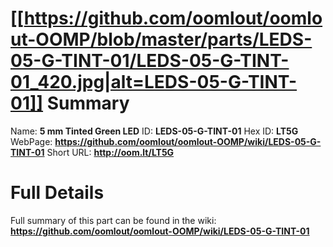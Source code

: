 
[[https://github.com/oomlout/oomlout-OOMP/blob/master/parts/LEDS-05-G-TINT-01/LEDS-05-G-TINT-01_420.jpg|alt=LEDS-05-G-TINT-01]] 
Summary
=================

Name: __5 mm Tinted Green LED__
ID: __LEDS-05-G-TINT-01__
Hex ID: __LT5G__
WebPage: __https://github.com/oomlout/oomlout-OOMP/wiki/LEDS-05-G-TINT-01__
Short URL: __http://oom.lt/LT5G__

Full Details
==========================
Full summary of this part can be found in the wiki:   
__https://github.com/oomlout/oomlout-OOMP/wiki/LEDS-05-G-TINT-01__   

